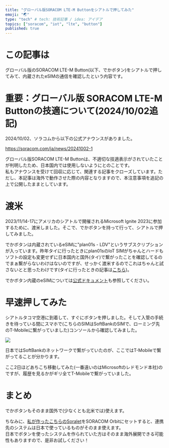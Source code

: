 ```yaml
---
title: "グローバル版SORACOM LTE-M Buttonをシアトルで押してみた"
emoji: "🌏"
type: "tech" # tech: 技術記事 / idea: アイデア
topics: ["soracom", "iot", "lte", "button"]
published: true
---
```

# この記事は

グローバル版のSORACOM LTE-M Button(以下、でかボタン)をシアトルで押してみて、内蔵されたeSIMの通信を確認したという内容です。

# 重要：グローバル版 SORACOM LTE-M Buttonの技適について(2024/10/02追記)

2024/10/02、ソラコムから以下の公式アナウンスがありました。

https://soracom.com/ja/news/20241002-1

グローバル版SORACOM LTE-M Buttonは、不適切な技適表示がされていたことが判明したため、日本国内では使用しないようにとのことです。  
私もアナウンスを受けて回収に応じて、関連する記事をクローズしています。ただし、本記事は海外で動作させた際の内容となりますので、本注意事項を追記の上で公開したままとしています。

# 渡米

2023/11/14-17にアメリカのシアトルで開催されるMicrosoft Ignite 2023に参加するために、渡米しました。そこで、でかボタンを持って行って、シアトルで押してみました。

でかボタンは内蔵されているeSIMに"plan01s - LDV"というサブスクリプションが入っています。昨年タイに行ったときにplan01sのIoT SIMがちゃんとハードもソフトの設定も変更せずに日本国内と国外(タイ)で繋がったことを確認してるのでまぁ繋がらないわけはないのですが、せっかく渡米するのでこれはちゃんと試さないとと思ったわけです(タイに行ったときの記事は[こちら](https://zenn.dev/showm001/articles/2022-09-21-01))。

でかボタン内蔵のeSIMについては[公式ドキュメント](https://developers.soracom.io/en/start/connect/soracom-lte-m-button/)も参照してください。

# 早速押してみた

シアトルタコマ空港に到着して、すぐにボタンを押しました。そして入管の手続きを待っている間にスマホで(こちらのSIMはSoftBankのSIMで、ローミング先のT-Mobileに繋がっていました)コンソールから確認してみました。

![](https://storage.googleapis.com/zenn-user-upload/882f7b2c7dcd-20231115.jpg)

日本ではSoftBankのネットワークで繋がっていたのが、ここではT-Mobileで繋がってることが分かります。

ここ2日ほどあちこち移動してみた(一番遠いのはMicrosoftのレドモンド本社)のですが、履歴を見るかがギリ全てT-Mobileで繋がっていました。

# まとめ

でかボタンもそのまま国外で(少なくとも北米では)使えます。

ちなみに、[私が作ったこちらのSoralet](https://github.com/kenichiro-kimura/soralet-button-global-to-japan)をSORACOM Orbitにセットすると、連携先のシステムは日本で使っているものがそのまま使えます。  
日本でボタンを使ったシステムを作られていた方はそのまま海外展開できる可能性もありますので、是非お試しください！


